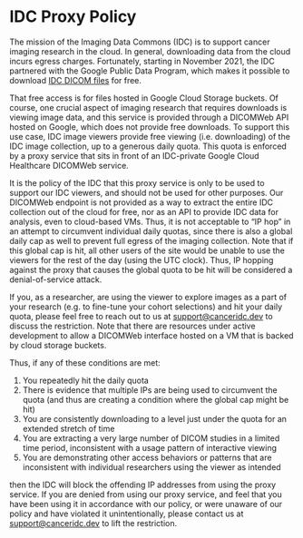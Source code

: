# IDC Proxy Policy


The mission of the Imaging Data Commons (IDC) is to support cancer imaging research in the cloud. In general,
downloading data from the cloud incurs egress charges. Fortunately, starting in November 2021, the IDC partnered
with the Google Public Data Program, which makes it possible to download
[IDC DICOM files](https://console.cloud.google.com/marketplace/product/gcp-public-data-idc/nci-idc-data) for free.

That free access is for files hosted in Google Cloud Storage buckets. Of course, one crucial aspect of
imaging research that requires downloads is viewing image data, and this service is provided through a DICOMWeb API
hosted on Google, which does not provide free downloads. To support this use case, IDC image viewers provide
free viewing (i.e. downloading) of the IDC image collection, up to a generous daily quota. This quota is
enforced by a proxy service that sits in front of an IDC-private Google Cloud Healthcare DICOMWeb service.

It is the policy of the IDC that this proxy service is only to be used to support our IDC viewers, and
should not be used for other purposes. Our DICOMWeb endpoint is not provided as a way to extract the
entire IDC collection out of the cloud for free, nor as an API to provide IDC data for analysis, even to
cloud-based VMs. Thus, it is not acceptable to “IP hop” in an attempt to circumvent individual daily quotas,
since there is also a global daily cap as well to prevent full egress of the imaging collection. Note that
if this global cap is hit, all other users of the site would be unable to use the viewers for the rest of
the day (using the UTC clock). Thus, IP hopping against the proxy that causes the global quota to be hit
will be considered a denial-of-service attack.

If you, as a researcher, are using the viewer to explore images as a part of your research (e.g. to
fine-tune your cohort selections) and hit your daily quota, please feel free to reach out to us at
<support@canceridc.dev> to discuss the restriction. Note that there are resources under active development to
allow a DICOMWeb interface hosted on a VM that is backed by cloud storage buckets.

Thus, if any of these conditions are met:

1. You repeatedly hit the daily quota
2. There is evidence that multiple IPs are being used to circumvent the quota (and thus are creating a condition where the global cap might be hit)
3. You are consistently downloading to a level just under the quota for an extended stretch of time
4. You are extracting a very large number of DICOM studies in a limited time period, inconsistent with a usage pattern of interactive viewing
5. You are demonstrating other access behaviors or patterns that are inconsistent with individual researchers using the viewer as intended

then the IDC will block the offending IP addresses from using the proxy service. If you are denied from
using our proxy service, and feel that you have been using it in accordance with our policy, or were
unaware of our policy and have violated it unintentionally, please contact us at <support@canceridc.dev> to
lift the restriction.
